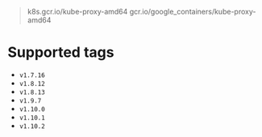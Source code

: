 > k8s.gcr.io/kube-proxy-amd64
> gcr.io/google_containers/kube-proxy-amd64

# Supported tags
- `v1.7.16`
- `v1.8.12`
- `v1.8.13`
- `v1.9.7`
- `v1.10.0`
- `v1.10.1`
- `v1.10.2`